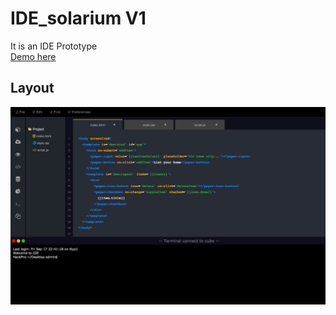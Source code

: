 # IDE_solarium V1

It is an IDE Prototype<br>
[Demo here](http://onclickmidia.net/solarium) 

## Layout
![Layout](https://raw.githubusercontent.com/leoneloliver/IDE_solarium/master/img/ScreenShot.png)

<a href="https://www.netlify.com">
  <img data-src="https://www.netlify.com/img/global/badges/netlify-color-accent.svg"/>
</a>
